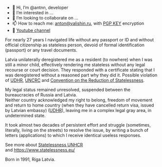 - 👋 Hi, I’m @antnn, developer
- 👀 I’m interested in ...
- 💞️ I’m looking to collaborate on ...
- 📫 How to reach me: anton@valishin.ru, with [PGP KEY](https://github.com/antnn/antnn/blob/main/Anton%20Valishin.asc) encryption
- 🎥 [Youtube channel](https://www.youtube.com/@valishinav)

For nearly 27 years I navigated life without any passport or ID and without official citizenship as stateless person, devoid of formal identification (passport) or any travel documents. <br>

Latvia unilaterally deregistered me as a resident (to nowhere) when I was still a minor child, effectively rendering me stateless without any legal recourse or court decision. They responded with a certificate stating that I was deregistered without a reasoned part why they did it. Possible violation of [UDHR](https://www.un.org/en/about-us/universal-declaration-of-human-rights), [UNCRC](https://www.ohchr.org/en/instruments-mechanisms/instruments/convention-rights-child) and [Convention on the Reduction of Statelessness](https://www.ohchr.org/en/instruments-mechanisms/instruments/convention-reduction-statelessness).  <br>

My legal status remained unresolved, suspended between the bureaucracies of Russia and Latvia.  <br>
Neither country acknowledged my right to belong, freedom of movement and return to home country (when they have cancelled return visa, issued by Latvian embassy) ([UDHR](https://www.un.org/en/about-us/universal-declaration-of-human-rights)), leaving me in a complex legal gray area, in undetermined state. <br>

It took almost two decades of persistent effort and struggle (sometimes, literally, living on the streets) to resolve the issue, by writing a bunch of letters (applications) to which I receive identical useless responses. <br>

See more about [Statelessness UNHCR](https://www.unhcr.org/ibelong/about-statelessness/) <br> 
and https://www.statelessness.eu/ <br>

Born in 1991, Riga Latvia.
<!---
antnn/antnn is a ✨ special ✨ repository because its `README.md` (this file) appears on your GitHub profile.
You can click the Preview link to take a look at your changes.
--->
